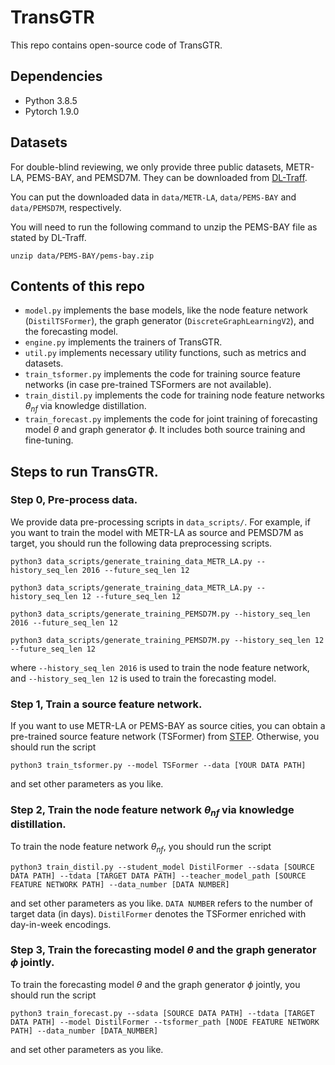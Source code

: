 # TransGTR
This repo contains open-source code of TransGTR.

## Dependencies
- Python 3.8.5
- Pytorch 1.9.0

## Datasets
For double-blind reviewing, we only provide three public datasets, METR-LA, PEMS-BAY, and PEMSD7M. They can be downloaded from [DL-Traff](https://github.com/deepkashiwa20/DL-Traff-Graph). 

You can put the downloaded data in `data/METR-LA`, `data/PEMS-BAY` and `data/PEMSD7M`, respectively. 

You will need to run the following command to unzip the PEMS-BAY file as stated by DL-Traff. 

`unzip data/PEMS-BAY/pems-bay.zip`

## Contents of this repo
- `model.py` implements the base models, like the node feature network (`DistilTSFormer`), the graph generator (`DiscreteGraphLearningV2`), and the forecasting model. 
- `engine.py` implements the trainers of TransGTR. 
- `util.py` implements necessary utility functions, such as metrics and datasets. 
- `train_tsformer.py` implements the code for training source feature networks (in case pre-trained TSFormers are not available). 
- `train_distil.py` implements the code for training node feature networks $\theta_{nf}$ via knowledge distillation. 
- `train_forecast.py` implements the code for joint training of forecasting model $\theta$ and graph generator $\phi$. It includes both source training and fine-tuning. 

## Steps to run TransGTR. 

### Step 0, Pre-process data. 
We provide data pre-processing scripts in `data_scripts/`. For example, if you want to train the model with METR-LA as source and PEMSD7M as target, you should run the following data preprocessing scripts. 

`python3 data_scripts/generate_training_data_METR_LA.py --history_seq_len 2016 --future_seq_len 12`

`python3 data_scripts/generate_training_data_METR_LA.py --history_seq_len 12 --future_seq_len 12`

`python3 data_scripts/generate_training_PEMSD7M.py --history_seq_len 2016 --future_seq_len 12`

`python3 data_scripts/generate_training_PEMSD7M.py --history_seq_len 12 --future_seq_len 12`

where `--history_seq_len 2016` is used to train the node feature network, and `--history_seq_len 12` is used to train the forecasting model. 

### Step 1, Train a source feature network. 
If you want to use METR-LA or PEMS-BAY as source cities, you can obtain a pre-trained source feature network (TSFormer) from [STEP](https://github.com/zezhishao/STEP/tree/github/tsformer_ckpt). Otherwise, you should run the script 

`python3 train_tsformer.py --model TSFormer --data [YOUR DATA PATH]`

and set other parameters as you like. 

### Step 2, Train the node feature network $\theta_{nf}$ via knowledge distillation. 
To train the node feature network $\theta_{nf}$, you should run the script

`python3 train_distil.py --student_model DistilFormer --sdata [SOURCE DATA PATH] --tdata [TARGET DATA PATH] --teacher_model_path [SOURCE FEATURE NETWORK PATH] --data_number [DATA NUMBER]`

and set other parameters as you like. `DATA NUMBER` refers to the number of target data (in days). `DistilFormer` denotes the TSFormer enriched with day-in-week encodings. 

### Step 3, Train the forecasting model $\theta$ and the graph generator $\phi$ jointly. 
To train the forecasting model $\theta$ and the graph generator $\phi$ jointly, you should run the script 

`python3 train_forecast.py --sdata [SOURCE DATA PATH] --tdata [TARGET DATA PATH] --model DistilFormer --tsformer_path [NODE FEATURE NETWORK PATH] --data_number [DATA_NUMBER]`

and set other parameters as you like. 
